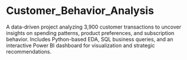 # Customer_Behavior_Analysis
A data-driven project analyzing 3,900 customer transactions to uncover insights on spending patterns, product preferences, and subscription behavior. Includes Python-based EDA, SQL business queries, and an interactive Power BI dashboard for visualization and strategic recommendations.
